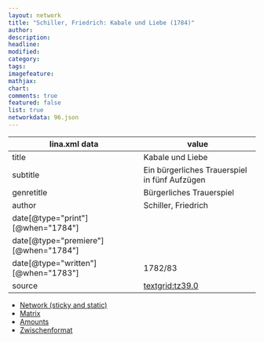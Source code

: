 ```yaml
---
layout: network
title: "Schiller, Friedrich: Kabale und Liebe (1784)"
author:
description:
headline:
modified:
category:
tags:
imagefeature: 
mathjax: 
chart: 
comments: true
featured: false
list: true
networkdata: 96.json
---
```

lina.xml data  | value
------------- | -------------
title|Kabale und Liebe
subtitle|Ein bürgerliches Trauerspiel in fünf Aufzügen
genretitle|Bürgerliches Trauerspiel
author|Schiller, Friedrich
date[@type="print"][@when="1784"]|
date[@type="premiere"][@when="1784"]|
date[@type="written"][@when="1783"]|1782/83
source|[textgrid:tz39.0](https://textgridlab.org/1.0/tgcrud-public/rest/textgrid:tz39.0/data)



* [Network (sticky and static)](/network96)
* [Matrix](/matrix96)
* [Amounts](/amount96)
* [Zwischenformat](/lina96 )
